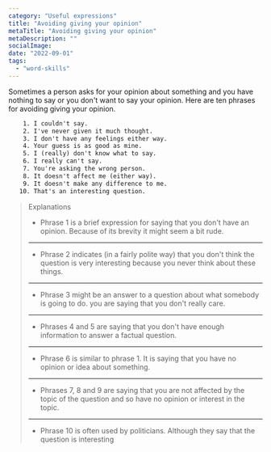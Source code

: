 ```yaml
---
category: "Useful expressions"
title: "Avoiding giving your opinion"
metaTitle: "Avoiding giving your opinion"
metaDescription: ""
socialImage:
date: "2022-09-01"
tags:
  - "word-skills"
---
```


Sometimes a person asks for your opinion about something and you have nothing to say or you don't want to say your opinion. Here are ten phrases for avoiding giving your opinion.

```txt
    1. I couldn't say.
    2. I've never given it much thought.
    3. I don't have any feelings either way.
    4. Your guess is as good as mine.
    5. I (really) don't know what to say.
    6. I really can't say.
    7. You're asking the wrong person.
    8. It doesn't affect me (either way).
    9. It doesn't make any difference to me.
   10. That's an interesting question.
```

> Explanations
>
> - Phrase 1 is a brief expression for saying that you don't have an opinion. Because of its brevity it might seem a bit rude.
>
> ---
>
> - Phrase 2 indicates (in a fairly polite way) that you don't think the question is very interesting because you never think about these things.
>
> ---
>
> - Phrase 3 might be an answer to a question about what somebody is going to do. you are saying that you don't really care.
>
> ---
>
> - Phrases 4 and 5 are saying that you don't have enough information to answer a factual question.
>
> ---
>
> - Phrase 6 is similar to phrase 1. It is saying that you have no opinion or idea about something.
>
> ---
>
> - Phrases 7, 8 and 9 are saying that you are not affected by the topic of the question and so have no opinion or interest in the topic.
>
> ---
>
> - Phrase 10 is often used by politicians. Although they say that the question is interesting
